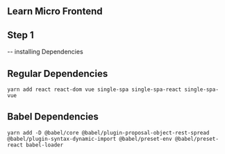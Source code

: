 ## Learn Micro Frontend

## Step 1

-- installing Dependencies
  ## Regular Dependencies
  `yarn add react react-dom vue single-spa single-spa-react single-spa-vue`

  ## Babel Dependencies
  `yarn add -D @babel/core @babel/plugin-proposal-object-rest-spread @babel/plugin-syntax-dynamic-import @babel/preset-env @babel/preset-react babel-loader`
